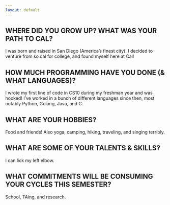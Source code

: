 ```yaml
---
layout: default
---
```


## WHERE DID YOU GROW UP? WHAT WAS YOUR PATH TO CAL?

I was born and raised in San Diego (America’s finest city). I decided to
venture from so cal for college, and found myself here at Cal!

## HOW MUCH PROGRAMMING HAVE YOU DONE (& WHAT LANGUAGES)?

I wrote my first line of code in CS10 during my freshman year and was
hooked! I’ve worked in a bunch of different languages since then, most
notably Python, Golang, Java, and C.

## WHAT ARE YOUR HOBBIES?

Food and friends! Also yoga, camping, hiking, traveling, and singing terribly.

## WHAT ARE SOME OF YOUR TALENTS & SKILLS?

I can lick my left elbow.

## WHAT COMMITMENTS WILL BE CONSUMING YOUR CYCLES THIS SEMESTER?

School, TAing, and research.
